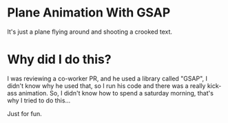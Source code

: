 # Plane Animation With GSAP
It's just a plane flying around and shooting a crooked text.

# Why did I do this?
I was reviewing a co-worker PR, and he used a library called "GSAP", I didn't know why he used that, so I run his code and there was a really kick-ass animation. So, I didn't know how to spend a saturday morning, that's why I tried to do this... 

Just for fun.
